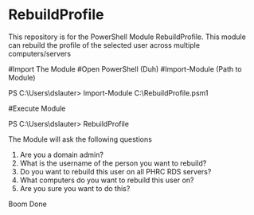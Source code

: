 # RebuildProfile
This repository is for the PowerShell Module RebuildProfile. This module can rebuild the profile of the selected user across multiple computers/servers

#Import The Module
#Open PowerShell (Duh)
#Import-Module (Path to Module)

PS C:\Users\dslauter> Import-Module C:\RebuildProfile.psm1

#Execute Module

PS C:\Users\dslauter> RebuildProfile

The Module will ask the following questions

1. Are you a domain admin?
2. What is the username of the person you want to rebuild?
3. Do you want to rebuild this user on all PHRC RDS servers?
3. What computers do you want to rebuild this user on?
4. Are you sure you want to do this?

Boom Done
